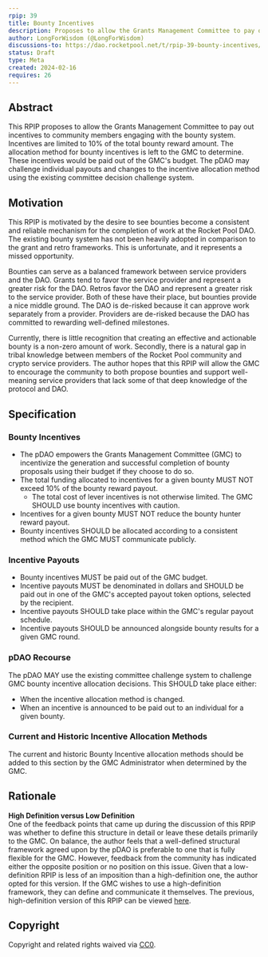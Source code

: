 ```yaml
---
rpip: 39
title: Bounty Incentives
description: Proposes to allow the Grants Management Committee to pay out incentives to community members engaging with the bounty system.
author: LongForWisdom (@LongForWisdom)
discussions-to: https://dao.rocketpool.net/t/rpip-39-bounty-incentives/2753
status: Draft
type: Meta
created: 2024-02-16
requires: 26
---
```


## Abstract

This RPIP proposes to allow the Grants Management Committee to pay out incentives to community members engaging with the bounty system. Incentives are limited to 10% of the total bounty reward amount. The allocation method for bounty incentives is left to the GMC to determine. These incentives would be paid out of the GMC's budget. The pDAO may challenge individual payouts and changes to the incentive allocation method using the existing committee decision challenge system. 

## Motivation
This RPIP is motivated by the desire to see bounties become a consistent and reliable mechanism for the completion of work at the Rocket Pool DAO. The existing bounty system has not been heavily adopted in comparison to the grant and retro frameworks. This is unfortunate, and it represents a missed opportunity.

Bounties can serve as a balanced framework between service providers and the DAO. Grants tend to favor the service provider and represent a greater risk for the DAO. Retros favor the DAO and represent a greater risk to the service provider. Both of these have their place, but bounties provide a nice middle ground. The DAO is de-risked because it can approve work separately from a provider. Providers are de-risked because the DAO has committed to rewarding well-defined milestones.

Currently, there is little recognition that creating an effective and actionable bounty is a non-zero amount of work. Secondly, there is a natural gap in tribal knowledge between members of the Rocket Pool community and crypto service providers. The author hopes that this RPIP will allow the GMC to encourage the community to both propose bounties and support well-meaning service providers that lack some of that deep knowledge of the protocol and DAO.

## Specification

### Bounty Incentives
* The pDAO empowers the Grants Management Committee (GMC) to incentivize the generation and successful completion of bounty proposals using their budget if they choose to do so.
* The total funding allocated to incentives for a given bounty MUST NOT exceed 10% of the bounty reward payout.
  * The total cost of lever incentives is not otherwise limited. The GMC SHOULD use bounty incentives with caution. 
* Incentives for a given bounty MUST NOT reduce the bounty hunter reward payout.
* Bounty incentives SHOULD be allocated according to a consistent method which the GMC MUST communicate publicly.

### Incentive Payouts
* Bounty incentives MUST be paid out of the GMC budget.
* Incentive payouts MUST be denominated in dollars and SHOULD be paid out in one of the GMC's accepted payout token options, selected by the recipient.
* Incentive payouts SHOULD take place within the GMC's regular payout schedule.
* Incentive payouts SHOULD be announced alongside bounty results for a given GMC round.

### pDAO Recourse
The pDAO MAY use the existing committee challenge system to challenge GMC bounty incentive allocation decisions. This SHOULD take place either:
* When the incentive allocation method is changed. 
* When an incentive is announced to be paid out to an individual for a given bounty.

### Current and Historic Incentive Allocation Methods

The current and historic Bounty Incentive allocation methods should be added to this section by the GMC Administrator when determined by the GMC.

## Rationale

**High Definition versus Low Definition**  
One of the feedback points that came up during the discussion of this RPIP was whether to define this structure in detail or leave these details primarily to the GMC. On balance, the author feels that a well-defined structural framework agreed upon by the pDAO is preferable to one that is fully flexible for the GMC. However, feedback from the community has indicated either the opposite position or no position on this issue. Given that a low-definition RPIP is less of an imposition than a high-definition one, the author opted for this version. If the GMC wishes to use a high-definition framework, they can define and communicate it themselves. The previous, high-definition version of this RPIP can be viewed [here](https://github.com/rocket-pool/RPIPs/blob/3730a0f794730bdeebc9208284728d03457f6131/RPIPs/RPIP-39.md).

## Copyright
Copyright and related rights waived via [CC0](https://creativecommons.org/publicdomain/zero/1.0/).
